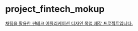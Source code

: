 # project_fintech_mokup

<a href="https://zooioioq.github.io/project_fintech_mokup/"> 채팅을 활용한 핀테크 어플리케이션 디자인 목업 제작 프로젝트입니다. </a>
